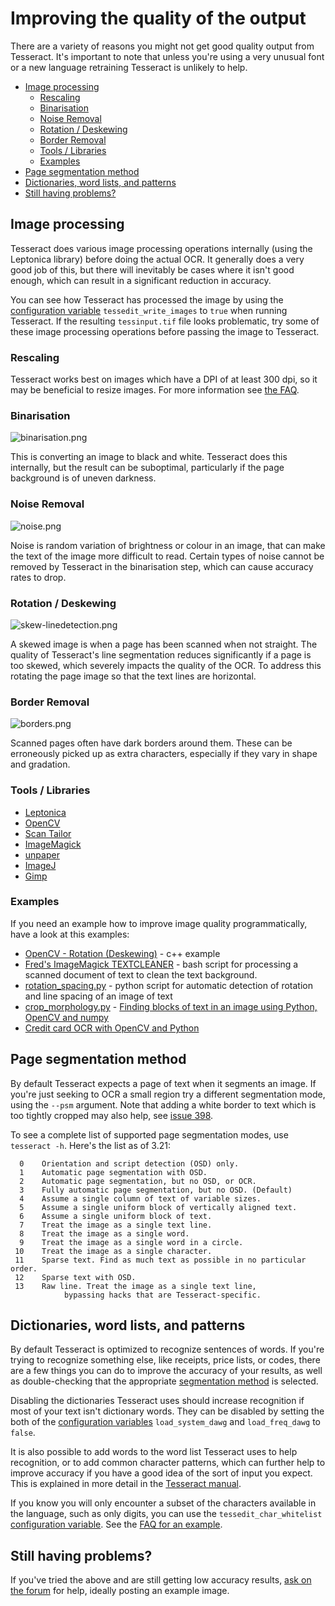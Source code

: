 # Improving the quality of the output

There are a variety of reasons you might not get good quality output from Tesseract. It's important to note that unless you're using a very unusual font or a new language retraining Tesseract is unlikely to help.


* [Image processing](#image-processing)
  * [Rescaling](#rescaling)
  * [Binarisation](#binarisation)
  * [Noise Removal](#noise-removal)
  * [Rotation / Deskewing](#rotation--deskewing)
  * [Border Removal](#border-removal)
  * [Tools / Libraries](#tools--libraries)
  * [Examples](#examples)
* [Page segmentation method](#page-segmentation-method)
* [Dictionaries, word lists, and patterns](#dictionaries-word-lists-and-patterns)
* [Still having problems?](#still-having-problems)


## Image processing

Tesseract does various image processing operations internally (using the Leptonica library) before doing the actual OCR. It generally does a very good job of this, but there will inevitably be cases where it isn't good enough, which can result in a significant reduction in accuracy.

You can see how Tesseract has processed the image by using the [configuration variable](ControlParams) `tessedit_write_images` to `true` when running Tesseract. If the resulting `tessinput.tif` file looks problematic, try some of these image processing operations before passing the image to Tesseract. 

### Rescaling

Tesseract works best on images which have a DPI of at least 300 dpi, so it may be beneficial to resize images. For more information see [the FAQ](FAQ#is-there-a-minimum-text-size-it-wont-read-screen-text).

### Binarisation

![binarisation.png](https://github.com/tesseract-ocr/tesseract/wiki/binarisation.png)

This is converting an image to black and white. Tesseract does this internally, but the result can be suboptimal, particularly if the page background is of uneven darkness.


### Noise Removal

![noise.png](https://github.com/tesseract-ocr/tesseract/wiki/noise.png)

Noise is random variation of brightness or colour in an image, that can make the text of the image more difficult to read. Certain types of noise cannot be removed by Tesseract in the binarisation step, which can cause accuracy rates to drop.


### Rotation / Deskewing

![skew-linedetection.png](https://github.com/tesseract-ocr/tesseract/wiki/skew-linedetection.png)

A skewed image is when a page has been scanned when not straight. The quality of Tesseract's line segmentation reduces significantly if a page is too skewed, which severely impacts the quality of the OCR. To address this rotating the page image so that the text lines are horizontal.


### Border Removal

![borders.png](https://github.com/tesseract-ocr/tesseract/wiki/borders.png)

Scanned pages often have dark borders around them. These can be erroneously picked up as extra characters, especially if they vary in shape and gradation.

### Tools / Libraries

* [Leptonica](http://leptonica.com)
* [OpenCV](http://opencv.org/)
* [Scan Tailor](http://scantailor.sourceforge.net/)
* [ImageMagick](http://www.imagemagick.org)
* [unpaper](https://www.flameeyes.eu/projects/unpaper)
* [ImageJ](http://rsb.info.nih.gov/ij/)
* [Gimp](http://www.gimp.org)

### Examples

If you need an example how to improve image quality programmatically, have a look at this examples:

  * [OpenCV - Rotation (Deskewing)](http://felix.abecassis.me/2011/10/opencv-rotation-deskewing/) - c++ example
  * [Fred's ImageMagick TEXTCLEANER](http://www.fmwconcepts.com/imagemagick/textcleaner/index.php) - bash script for processing a scanned document of text to clean the text background.
  * [rotation\_spacing.py](https://gist.github.com/endolith/334196bac1cac45a4893#) - python script for automatic detection of rotation and line spacing of an image of text
  * [crop\_morphology.py](https://github.com/danvk/oldnyc/blob/master/ocr/tess/crop_morphology.py) - [Finding blocks of text in an image using Python, OpenCV and numpy](http://www.danvk.org/2015/01/07/finding-blocks-of-text-in-an-image-using-python-opencv-and-numpy.html)
  * [Credit card OCR with OpenCV and Python](https://www.pyimagesearch.com/2017/07/17/credit-card-ocr-with-opencv-and-python)


## Page segmentation method

By default Tesseract expects a page of text when it segments an image. If you're just seeking to OCR a small region try a different segmentation mode, using the `--psm` argument. Note that adding a white border to text which is too tightly cropped may also help, see [issue 398](https://web.archive.org/web/20151209085049/https://code.google.com/p/tesseract-ocr/issues/detail?id=398).

To see a complete list of supported page segmentation modes, use `tesseract -h`. Here's the list as of 3.21:

```
  0    Orientation and script detection (OSD) only.
  1    Automatic page segmentation with OSD.
  2    Automatic page segmentation, but no OSD, or OCR.
  3    Fully automatic page segmentation, but no OSD. (Default)
  4    Assume a single column of text of variable sizes.
  5    Assume a single uniform block of vertically aligned text.
  6    Assume a single uniform block of text.
  7    Treat the image as a single text line.
  8    Treat the image as a single word.
  9    Treat the image as a single word in a circle.
 10    Treat the image as a single character.
 11    Sparse text. Find as much text as possible in no particular order.
 12    Sparse text with OSD.
 13    Raw line. Treat the image as a single text line,
			bypassing hacks that are Tesseract-specific.
```

## Dictionaries, word lists, and patterns

By default Tesseract is optimized to recognize sentences of words. If you're trying to recognize something else, like receipts, price lists, or codes, there are a few things you can do to improve the accuracy of your results, as well as double-checking that the appropriate [segmentation method](#page-segmentation-method) is selected.

Disabling the dictionaries Tesseract uses should increase recognition if most of your text isn't dictionary words. They can be disabled by setting the both of the [configuration variables](ControlParams) `load_system_dawg` and `load_freq_dawg` to `false`.

It is also possible to add words to the word list Tesseract uses to help recognition, or to add common character patterns, which can further help to improve accuracy if you have a good idea of the sort of input you expect. This is explained in more detail in the [Tesseract manual](https://github.com/tesseract-ocr/tesseract/blob/master/doc/tesseract.1.asc#config-files-and-augmenting-with-user-data).

If you know you will only encounter a subset of the characters available in the language, such as only digits, you can use the `tessedit_char_whitelist` [configuration variable](ControlParams). See the [FAQ for an example](FAQ#how-do-i-recognize-only-digits).


## Still having problems?

If you've tried the above and are still getting low accuracy results, [ask on the forum](https://groups.google.com/forum/?fromgroups#!forum/tesseract-ocr) for help, ideally posting an example image.
